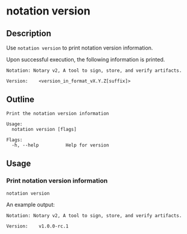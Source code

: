 # notation version

## Description

Use `notation version` to print notation version information.

Upon successful execution, the following information is printed.

```text
Notation: Notary v2, A tool to sign, store, and verify artifacts.

Version:    <version_in_format_vX.Y.Z[suffix]>
```

## Outline

```text
Print the notation version information

Usage:
  notation version [flags]

Flags:
  -h, --help          Help for version

```

## Usage

### Print notation version information

```shell
notation version
```

An example output:

```text
Notation: Notary v2, A tool to sign, store, and verify artifacts.

Version:    v1.0.0-rc.1
```
